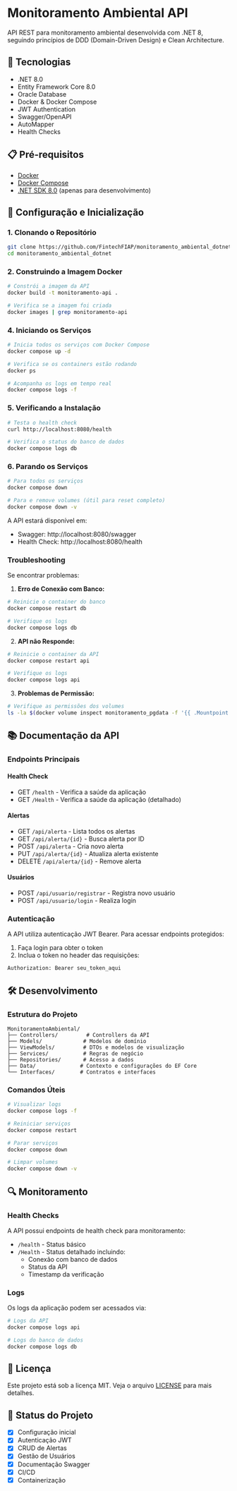 # Monitoramento Ambiental API

API REST para monitoramento ambiental desenvolvida com .NET 8, seguindo princípios de DDD (Domain-Driven Design) e Clean Architecture.

## 🚀 Tecnologias

- .NET 8.0
- Entity Framework Core 8.0
- Oracle Database
- Docker & Docker Compose
- JWT Authentication
- Swagger/OpenAPI
- AutoMapper
- Health Checks

## 📋 Pré-requisitos

- [Docker](https://www.docker.com/get-started)
- [Docker Compose](https://docs.docker.com/compose/install/)
- [.NET SDK 8.0](https://dotnet.microsoft.com/download/dotnet/8.0) (apenas para desenvolvimento)

## 🔧 Configuração e Inicialização

### 1. Clonando o Repositório

```bash
git clone https://github.com/FintechFIAP/monitoramento_ambiental_dotnet.git
cd monitoramento_ambiental_dotnet
```

### 2. Construindo a Imagem Docker

```bash
# Constrói a imagem da API
docker build -t monitoramento-api .

# Verifica se a imagem foi criada
docker images | grep monitoramento-api
```

### 4. Iniciando os Serviços

```bash
# Inicia todos os serviços com Docker Compose
docker compose up -d

# Verifica se os containers estão rodando
docker ps

# Acompanha os logs em tempo real
docker compose logs -f
```

### 5. Verificando a Instalação

```bash
# Testa o health check
curl http://localhost:8080/health

# Verifica o status do banco de dados
docker compose logs db
```

### 6. Parando os Serviços

```bash
# Para todos os serviços
docker compose down

# Para e remove volumes (útil para reset completo)
docker compose down -v
```

A API estará disponível em:
- Swagger: http://localhost:8080/swagger
- Health Check: http://localhost:8080/health

### Troubleshooting

Se encontrar problemas:

1. **Erro de Conexão com Banco:**
```bash
# Reinicie o container do banco
docker compose restart db

# Verifique os logs
docker compose logs db
```

2. **API não Responde:**
```bash
# Reinicie o container da API
docker compose restart api

# Verifique os logs
docker compose logs api
```

3. **Problemas de Permissão:**
```bash
# Verifique as permissões dos volumes
ls -la $(docker volume inspect monitoramento_pgdata -f '{{ .Mountpoint }}')
```

## 📚 Documentação da API

### Endpoints Principais

#### Health Check
- GET `/health` - Verifica a saúde da aplicação
- GET `/Health` - Verifica a saúde da aplicação (detalhado)

#### Alertas
- GET `/api/alerta` - Lista todos os alertas
- GET `/api/alerta/{id}` - Busca alerta por ID
- POST `/api/alerta` - Cria novo alerta
- PUT `/api/alerta/{id}` - Atualiza alerta existente
- DELETE `/api/alerta/{id}` - Remove alerta

#### Usuários
- POST `/api/usuario/registrar` - Registra novo usuário
- POST `/api/usuario/login` - Realiza login

### Autenticação

A API utiliza autenticação JWT Bearer. Para acessar endpoints protegidos:

1. Faça login para obter o token
2. Inclua o token no header das requisições:
```
Authorization: Bearer seu_token_aqui
```

## 🛠️ Desenvolvimento

### Estrutura do Projeto

```
MonitoramentoAmbiental/
├── Controllers/         # Controllers da API
├── Models/             # Modelos de domínio
├── ViewModels/         # DTOs e modelos de visualização
├── Services/           # Regras de negócio
├── Repositories/       # Acesso a dados
├── Data/              # Contexto e configurações do EF Core
└── Interfaces/        # Contratos e interfaces
```

### Comandos Úteis

```bash
# Visualizar logs
docker compose logs -f

# Reiniciar serviços
docker compose restart

# Parar serviços
docker compose down

# Limpar volumes
docker compose down -v
```

## 🔍 Monitoramento

### Health Checks

A API possui endpoints de health check para monitoramento:

- `/health` - Status básico
- `/Health` - Status detalhado incluindo:
  - Conexão com banco de dados
  - Status da API
  - Timestamp da verificação

### Logs

Os logs da aplicação podem ser acessados via:

```bash
# Logs da API
docker compose logs api

# Logs do banco de dados
docker compose logs db
```

## 📝 Licença

Este projeto está sob a licença MIT. Veja o arquivo [LICENSE](LICENSE) para mais detalhes.

## 🎯 Status do Projeto

- [x] Configuração inicial
- [x] Autenticação JWT
- [x] CRUD de Alertas
- [x] Gestão de Usuários
- [x] Documentação Swagger
- [X] CI/CD
- [x] Containerização